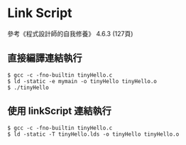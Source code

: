 # Link Script

參考《程式設計師的自我修養》  4.6.3 (127頁)

## 直接編譯連結執行

```
$ gcc -c -fno-builtin tinyHello.c
$ ld -static -e mymain -o tinyHello tinyHello.o
$ ./tinyHello

```

## 使用 linkScript 連結執行

```
$ gcc -c -fno-builtin tinyHello.c
$ ld -static -T tinyHello.lds -o tinyHello tinyHello.o
```
